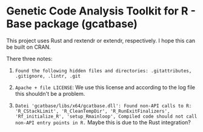# Genetic Code Analysis Toolkit for R - Base package (gcatbase)

This project uses Rust and rextendr or extendr, respectively. I hope this can be built on CRAN.

There three notes:

  1) `Found the following hidden files and directories: .gitattributes, .gitignore, .lintr, .git`

  2) `Apache + file LICENSE`: We use this license and according to the log file this shouldn't be a problem.

  3) `Datei 'gcatbase/libs/x64/gcatbase.dll': Found non-API calls to R: 'R_CStackLimit', 'R_CleanTempDir', 'R_RunExitFinalizers', 'Rf_initialize_R', 'setup_Rmainloop', Compiled code should not call non-API entry points in R.`
  Maybe this is due to the Rust integration?